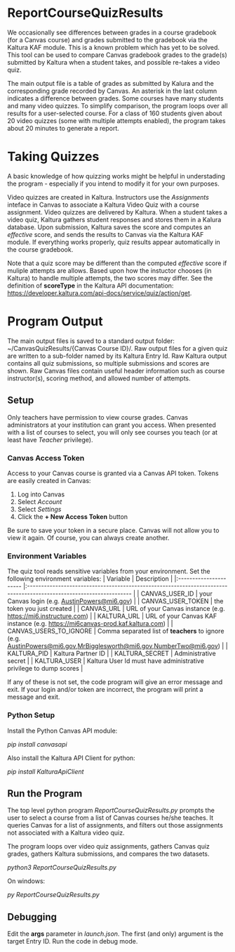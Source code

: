 # ReportCourseQuizResults
We occasionally see differences between grades in a course gradebook (for a Canvas course)
and grades submitted to the gradebook via the Kaltura KAF module.  This is a known problem
which has yet to be solved.  This tool can be used to compare Canvas gradebook grades to 
the grade(s) submitted by Kaltura when a student takes, and possible re-takes a video quiz.

The main output file is a table of grades as submitted by Kalura and the corresponding grade
recorded by Canvas.  An asterisk in the last column indicates a difference between grades.
Some courses have many students and many video quizzes.  To simplify comparison, the program
loops over all results for a user-selected course.  For a class of 160 students given about
20 video quizzes (some with multiple attempts enabled), the program takes about 20 minutes
to generate a report.

# Taking Quizzes
A basic knowledge of how quizzing works might be helpful in understading the program -
especially if you intend to modify it for your own purposes.

Video quizzes are created in Kaltura.  Instructors use the *Assignments* inteface in Canvas to
associate a Kaltura Video Quiz with a course assignment.  Video quizzes are delivered by
Kaltura.  When a student takes a video quiz, Kaltura gathers student responses and stores them
in a Kalura database.  Upon submission, Kaltura saves the score and computes an *effective*
score, and sends the results to Canvas via the Kaltura KAF module.  If everything works 
properly, quiz results appear automatically in the course gradebook.

Note that a quiz score may be different than the computed *effective* score if muliple attempts
are allows.  Based upon how the instuctor chooses (in Kaltura) to handle multiple attempts, the
two scores may differ.  See the definition of **scoreType** in the Kaltura API documentation:
https://developer.kaltura.com/api-docs/service/quiz/action/get.

# Program Output
The main output files is saved to a standard output folder:  ~/CanvasQuizResults/{Canvas Course ID}/.
Raw output files for a given quiz are written to a sub-folder named by its Kaltura Entry Id.  Raw
Kaltura output contains all quiz submissions, so multiple submissions and scores are shown.  Raw
Canvas files contain useful header information such as course instructor(s), scoring method, and
allowed number of attempts.


## Setup
Only teachers have permission to view course grades.  Canvas administrators
at your institution can grant you access.  When presented with a list of courses to
select, you will only see courses you teach (or at least have *Teacher* privilege).

### Canvas Access Token
Access to your Canvas course is granted via a Canvas API token.  Tokens are easily created in Canvas:

1. Log into Canvas
2. Select *Account*
3. Select *Settings*
4. Click the **+ New Access Token** button

Be sure to save your token in a secure place.  Canvas will not allow you to view it again.  Of course,
you can always create another.

### Environment Variables
The quiz tool reads sensitive variables from your environment.  Set the following environment variables:
|        Variable        	|                                                     Description                                                     	|
|:----------------------	|:-------------------------------------------------------------------------------------------------------------------	|
| CANVAS_USER_ID         	| your Canvas login (e.g. AustinPowers@mi6.gov)                                                                       	|
| CANVAS_USER_TOKEN      	| the token you just created                                                                                          	|
| CANVAS_URL             	| URL of your Canvas instance (e.g. https://mi6.instructure.com)                                                      	|
| KALTURA_URL            	| URL of your Canvas KAF instance (e.g. https://mi6canvas-prod.kaf.kaltura.com)                                       	|
| CANVAS_USERS_TO_IGNORE 	| Comma separated list of **teachers** to ignore (e.g. AustinPowers@mi6.gov,MrBigglesworth@mi6.gov,NumberTwo@mi6.gov) 	|
| KALTURA_PID            	| Kaltura Partner ID                                                                                                  	|
| KALTURA_SECRET         	| Administrative secret                                                                                               	|
| KALTURA_USER           	| Kaltura User Id must have administrative privilege to dump scores                                                   	|

If any of these is not set, the code program will give an error message and exit.  If your login
and/or token are incorrect, the program will print a message and exit.

### Python Setup
Install the Python Canvas API module:

*pip install canvasapi*

Also install the Kaltura API Client for python:

*pip install KalturaApiClient*

## Run the Program
The top level python program *ReportCourseQuizResults.py* prompts the user to select a course from
a list of Canvas courses he/she teaches.  It queries Canvas for a list of assignments, and filters
out those assignments not associated with a Kaltura video quiz.

The program loops over video quiz assignments, gathers Canvas quiz grades, gathers Kaltura submissions, and
compares the two datasets.

*python3 ReportCourseQuizResults.py*

On windows:

*py ReportCourseQuizResults.py*

## Debugging
Edit the **args** parameter in *launch.json*.  The first (and only)
argument is the target Entry ID.  Run the code in debug mode.